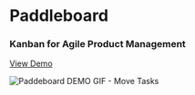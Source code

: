 # Paddleboard
### Kanban for Agile Product Management 

[View Demo](https://paddleboard-prod.web.app/)

![Paddeboard DEMO GIF - Move Tasks](https://user-images.githubusercontent.com/10010923/109830934-f7932700-7c0c-11eb-83f6-5bc8f84dc043.gif)

 
